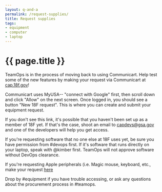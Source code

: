 ```yaml
---
layout: q-and-a
permalink: /request-supplies/
title: Request supplies
tags:
- equipment
- computer
- laptop
---
```

# {{ page.title }}

TeamOps is in the process of moving back to using Communicart. Help test some of the new features by making your request via Communicart at [cap.18f.gov](cap.18f.gov)!

Communicart uses MyUSA-- "connect with Google" first, then scroll down and click "Allow" on the next screen. Once logged in, you should see a button "New 18F request". This is where you can create and submit your equipment request.

If you don't see this link, it's possible that you haven't been set up as a member of 18F yet. If that's the case, shoot an email to capdevs@gsa.gov and one of the developers will help you get access.

If you're requesting software that no one else at 18F uses yet, be sure you have permission from #devops first. If it's software that runs directly on your laptop, speak with @kimber first. TeamOps will not approve software without DevOps clearance. 

If you're requesting Apple peripherals (i.e. Magic mouse, keyboard, etc., make your request [here](https://docs.google.com/a/gsa.gov/forms/d/1d2Qa1KpjTGkn8yK_2cTY5UgMAtsJKQkNgQsqU_WBFKs/viewform)

Drop by #equipment if you have trouble accessing, or ask any questions about the procurement process in #teamops.
